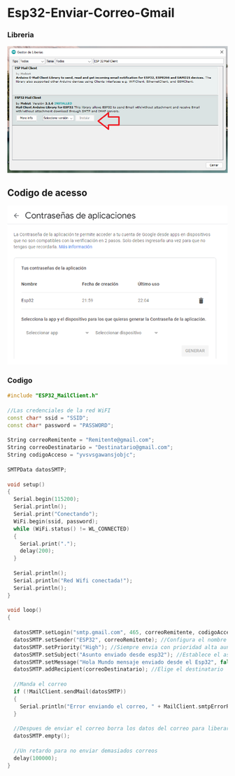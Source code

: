 # Esp32-Enviar-Correo-Gmail

### Libreria
<img src="https://github.com/IDiegoUlises/Esp32-Enviar-Correo-Gmail/blob/main/Images/Libreria.png" />

## Codigo de acesso
<img src="https://github.com/IDiegoUlises/Esp32-Enviar-Correo-Gmail/blob/main/Images/Contrasena-de-aplicaciones-2.png" />


### Codigo
```c++
#include "ESP32_MailClient.h"

//Las credenciales de la red WiFI
const char* ssid = "SSID";
const char* password = "PASSWORD";

String correoRemitente = "Remitente@gmail.com";
String correoDestinatario = "Destinatario@gmail.com";
String codigoAcceso = "yvsvsgawansjobjc";

SMTPData datosSMTP;

void setup()
{
  Serial.begin(115200);
  Serial.println();
  Serial.print("Conectando");
  WiFi.begin(ssid, password);
  while (WiFi.status() != WL_CONNECTED)
  {
    Serial.print(".");
    delay(200);
  }

  Serial.println();
  Serial.println("Red Wifi conectada!");
  Serial.println();
}

void loop()
{

  datosSMTP.setLogin("smtp.gmail.com", 465, correoRemitente, codigoAcceso); //Establece el host del servidor SMTP y el puerto, la direccion con el codigo de acceso
  datosSMTP.setSender("ESP32", correoRemitente); //Configura el nombre del remitente y el correo del remitente
  datosSMTP.setPriority("High"); //Siempre envia con prioridad alta aunque se cambie por otro valor
  datosSMTP.setSubject("Asunto enviado desde esp32"); //Establece el asunto del correo electronico
  datosSMTP.setMessage("Hola Mundo mensaje enviado desde el Esp32", false); //El mensaje, el segundo valor "false" es para decir sin formato y "true" para insertar codigo html
  datosSMTP.addRecipient(correoDestinatario); //Elige el destinatario

  //Manda el correo
  if (!MailClient.sendMail(datosSMTP))
  {
    Serial.println("Error enviando el correo, " + MailClient.smtpErrorReason()); //Este mensaje muestra si sucede un error en el envio
  }

  //Despues de enviar el correo borra los datos del correo para liberar espacio elimando el objeto datosSMTP
  datosSMTP.empty();

  //Un retardo para no enviar demasiados correos
  delay(100000);
}

```
